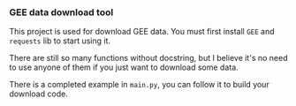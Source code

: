 ### GEE data download tool

This project is used for download GEE data. You must first install `GEE` and `requests` lib to start using it.

There are still so many functions without docstring, but I believe it's no need to use anyone of them if you just want to download some data.

There is a completed example in `main.py`, you can follow it to build your download code.
